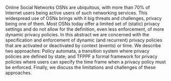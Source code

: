 Online Social Networks OSNs are ubiquitous, with more than 70% of Internet users being active users of such networking services. This widespread use of OSNs brings with it big threats and challenges, privacy being one of them. Most OSNs today offer a limited set of (static) privacy settings and do not allow for the definition, even less enforcement, of more dynamic privacy policies. In this abstract we are concerned with the specification and enforcement of dynamic (and recurrent) privacy policies that are activated or deactivated by context (events) or time. We describe two approaches: Policy automata, a transition system where privacy policies are defined by state; and TFPPF a formal framework for privacy policies where users can specify the time frame when a privacy policy must be enforced. Finally, we discuss the limitations and challenges of these approaches.
